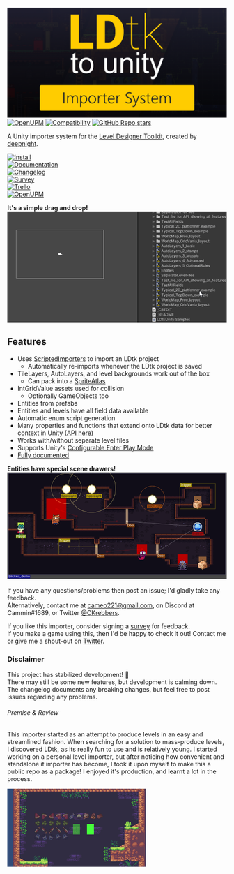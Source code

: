 ![LDtkToUnity](DocFX/images/img_logo_GitHub.png)  
[![OpenUPM](https://img.shields.io/npm/v/com.cammin.ldtkunity?label=openupm&registry_uri=https://package.openupm.com)](https://openupm.com/packages/com.cammin.ldtkunity/)
[![Compatibility](https://img.shields.io/badge/-2019.3+-11191F?logo=Unity)](https://unity3d.com/get-unity/download/archive)
[![GitHub Repo stars](https://img.shields.io/github/stars/Cammin/LDtkUnity?color=%23dca&label=%E2%AD%90)](https://github.com/Cammin/LDtkUnity)

A Unity importer system for the [Level Designer Toolkit](https://ldtk.io/), created by [deepnight](https://deepnight.net/).


[![Install](https://img.shields.io/badge/📁%20Install-7393B3?style=for-the-badge)](https://cammin.github.io/LDtkToUnity/documentation/Installation/topic_Install.html)  
[![Documentation](https://img.shields.io/badge/📚%20Documentation-FFCE00?style=for-the-badge)](https://cammin.github.io/LDtkToUnity/)  
[![Changelog](https://img.shields.io/badge/✨%20Changelog-3a3b3c?style=for-the-badge)](Assets/LDtkUnity/CHANGELOG.md)  
[![Survey](https://img.shields.io/badge/📝%20Provide%20Feedback-7520B9?style=for-the-badge&logo)](https://forms.gle/a7iRkuBFxpgZpwRd8)  
[![Trello](https://img.shields.io/badge/Project%20Tracking-blue?style=for-the-badge&logo=Trello)](https://trello.com/b/YPgO5283)  
[![OpenUPM](https://img.shields.io/badge/📦%20Open%20UPM%20Page-3068E5?style=for-the-badge)](https://openupm.com/packages/com.cammin.ldtkunity/)  

**It's a simple drag and drop!**  
![DragNDrop](DocFX/images/gif_DragNDrop.gif)

## Features  
- Uses [ScriptedImporters](https://docs.unity3d.com/Manual/ScriptedImporters.html) to import an LDtk project
  - Automatically re-imports whenever the LDtk project is saved
- TileLayers, AutoLayers, and level backgrounds work out of the box
  - Can pack into a [SpriteAtlas](https://docs.unity3d.com/Manual/class-SpriteAtlas.html)
- IntGridValue assets used for collision
  - Optionally GameObjects too
- Entities from prefabs
- Entities and levels have all field data available
- Automatic enum script generation
- Many properties and functions that extend onto LDtk data for better context in Unity ([API here](https://cammin.github.io/LDtkUnity/api/LDtkUnity.html))
- Works with/without separate level files
- Supports Unity's [Configurable Enter Play Mode](https://docs.unity3d.com/Manual/ConfigurableEnterPlayMode.html)  
- [Fully documented](https://cammin.github.io/LDtkToUnity/)

**Entities have special scene drawers!**  
![Scene](DocFX/images/img_Unity_SceneDrawers.png)  


If you have any questions/problems then post an issue; I'd gladly take any feedback.  
Alternatively, contact me at cameo221@gmail.com, on Discord at Cammin#1689, or Twitter [@CKrebbers](https://twitter.com/CKrebbers).  

If you like this importer, consider signing a [survey](https://forms.gle/a7iRkuBFxpgZpwRd8) for feedback.  
If you make a game using this, then I'd be happy to check it out! Contact me or give me a shout-out on [Twitter](https://twitter.com/CKrebbers).

### Disclaimer
This project has stabilized development! :tada:  
There may still be some new features, but development is calming down.  
The changelog documents any breaking changes, but feel free to post issues regarding any problems.

###### Premise & Review
This importer started as an attempt to produce levels in an easy and streamlined fashion.
When searching for a solution to mass-produce levels, I discovered LDtk, as its really fun to use and is relatively young. 
I started working on a personal level importer, but after noticing how convenient and standalone it importer has become, I took it upon myself to make this a public repo as a package!
I enjoyed it's production, and learnt a lot in the process.

![Opacity](DocFX/images/gif_LDtkUnityOpacity.gif)  
